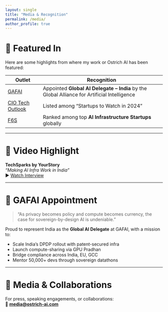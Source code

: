 ```yaml
---
layout: single
title: "Media & Recognition"
permalink: /media/
author_profile: true
---
```



# 📰 Featured In

Here are some highlights from where my work or Ostrich AI has been featured:

| Outlet | Recognition |
|--------|-------------|
| [GAFAI](https://www.linkedin.com/posts/global-alliance-for-artificial-intelligence_gafai-delegate-announcement-activity-7341498177356738566-WaLd) | Appointed **Global AI Delegate – India** by the Global Alliance for Artificial Intelligence |
| [CIO Tech Outlook](https://cioinsights.com/startups-to-watch-in-2024/) | Listed among “Startups to Watch in 2024” |
| [F6S](https://www.f6s.com/startup/ostrich-ai) | Ranked among top **AI Infrastructure Startups** globally |

---

# 🎥 Video Highlight

**TechSparks by YourStory**  
*“Making AI Infra Work in India”*  
▶️ [Watch Interview](https://youtu.be/tx1dtAeT4y8)

---

# 🔗 GAFAI Appointment

> “As privacy becomes policy and compute becomes currency, the case for sovereign-by-design AI is undeniable.”

Proud to represent India as the **Global AI Delegate** at GAFAI, with a mission to:

- Scale India’s DPDP rollout with patent-secured infra  
- Launch compute-sharing via GPU Pradhan  
- Bridge compliance across India, EU, GCC  
- Mentor 50,000+ devs through sovereign datathons

---

# 📮 Media & Collaborations

For press, speaking engagements, or collaborations:  
📩 **media@ostrich-ai.com**

